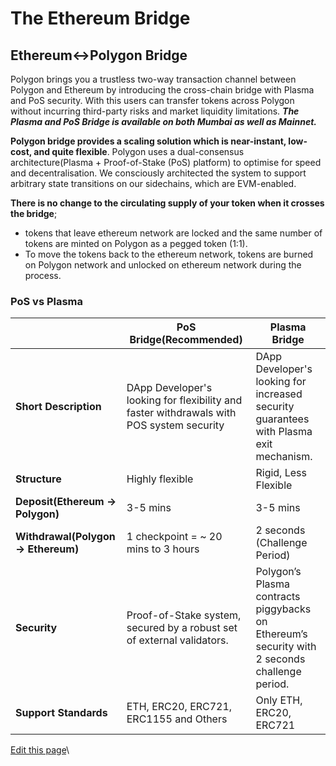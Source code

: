 # The Ethereum Bridge

## Ethereum↔Polygon Bridge

Polygon brings you a trustless two-way transaction channel between Polygon and Ethereum by introducing the cross-chain bridge with Plasma and PoS security. With this users can transfer tokens across Polygon without incurring third-party risks and market liquidity limitations. _**The Plasma and PoS Bridge is available on both Mumbai as well as Mainnet.**_

**Polygon bridge provides a scaling solution which is near-instant, low-cost, and quite flexible**. Polygon uses a dual-consensus architecture(Plasma + Proof-of-Stake (PoS) platform) to optimise for speed and decentralisation. We consciously architected the system to support arbitrary state transitions on our sidechains, which are EVM-enabled.

**There is no change to the circulating supply of your token when it crosses the bridge**;

* tokens that leave ethereum network are locked and the same number of tokens are minted on Polygon as a pegged token (1:1).
* To move the tokens back to the ethereum network, tokens are burned on Polygon network and unlocked on ethereum network during the process.

### PoS vs Plasma <a href="#pos-vs-plasma" id="pos-vs-plasma"></a>

|                                    | PoS Bridge(Recommended)                                                                  | Plasma Bridge                                                                                 |
| ---------------------------------- | ---------------------------------------------------------------------------------------- | --------------------------------------------------------------------------------------------- |
| **Short Description**              | DApp Developer's looking for flexibility and faster withdrawals with POS system security | DApp Developer's looking for increased security guarantees with Plasma exit mechanism.        |
| **Structure**                      | Highly flexible                                                                          | Rigid, Less Flexible                                                                          |
| **Deposit(Ethereum → Polygon)**    | 3-5 mins                                                                                 | 3-5 mins                                                                                      |
| **Withdrawal(Polygon → Ethereum)** | 1 checkpoint = \~ 20 mins to 3 hours                                                     | 2 seconds (Challenge Period)                                                                  |
| **Security**                       | Proof-of-Stake system, secured by a robust set of external validators.                   | Polygon’s Plasma contracts piggybacks on Ethereum’s security with 2 seconds challenge period. |
| **Support Standards**              | ETH, ERC20, ERC721, ERC1155 and Others                                                   | Only ETH, ERC20, ERC721                                                                       |

[Edit this page](https://github.com/maticnetwork/matic-docs/tree/master/docs/develop/ethereum-polygon/getting-started.md)\
